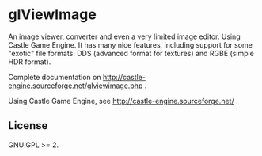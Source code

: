 # glViewImage

An image viewer, converter and even a very limited image editor. Using Castle Game Engine. It has many nice features, including support for some "exotic" file formats: DDS (advanced format for textures) and RGBE (simple HDR format).

Complete documentation on http://castle-engine.sourceforge.net/glviewimage.php .

Using Castle Game Engine, see http://castle-engine.sourceforge.net/ .

## License

GNU GPL >= 2.

